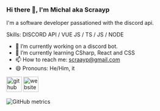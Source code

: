 ### Hi there 👋, I'm Michal aka Scraayp

I'm a software developer passationed with the discord api. 

Skills: DISCORD API / VUE JS / TS / JS / NODE

- 🔭 I’m currently working on a discord bot. 
- 🌱 I’m currently learning CSharp, React and CSS 
- 📫 How to reach me: scraayp@gmail.com 
- 😄 Pronouns: He/Him, it 


[<img src='https://cdn.jsdelivr.net/npm/simple-icons@3.0.1/icons/github.svg' alt='github' height='40'>](https://github.com/scraayp)  [<img src='https://cdn.jsdelivr.net/npm/simple-icons@3.0.1/icons/icloud.svg' alt='website' height='40'>](scraayp.xyz)  

![GitHub metrics](https://metrics.lecoq.io/scraayp)  


